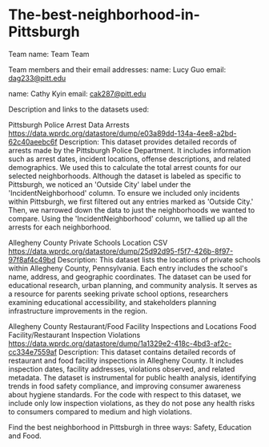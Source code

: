 # The-best-neighborhood-in-Pittsburgh
Team name: 
Team Team

Team members and their email addresses:
name: Lucy Guo 
email: dag233@pitt.edu

name: Cathy Kyin
email: cak287@pitt.edu

Description and links to the datasets used:

Pittsburgh Police Arrest Data
Arrests
https://data.wprdc.org/datastore/dump/e03a89dd-134a-4ee8-a2bd-62c40aeebc6f
Description:
This dataset provides detailed records of arrests made by the Pittsburgh Police Department. It includes information such as arrest dates, incident locations, offense descriptions, and related demographics. We used this to calculate the total arrest counts for our selected neighborhoods. Although the dataset is labeled as specific to Pittsburgh, we noticed an 'Outside City' label under the 'IncidentNeighborhood' column. To ensure we included only incidents within Pittsburgh, we first filtered out any entries marked as 'Outside City.' Then, we narrowed down the data to just the neighborhoods we wanted to compare. Using the 'IncidentNeighborhood' column, we tallied up all the arrests for each neighborhood.

Allegheny County Private Schools Location
CSV
https://data.wprdc.org/datastore/dump/25d92d95-f5f7-426b-8f97-97f8af4c49bd
Description:
This dataset lists the locations of private schools within Allegheny County, Pennsylvania. Each entry includes the school's name, address, and geographic coordinates. The dataset can be used for educational research, urban planning, and community analysis. It serves as a resource for parents seeking private school options, researchers examining educational accessibility, and stakeholders planning infrastructure improvements in the region.


Allegheny County Restaurant/Food Facility Inspections and Locations
Food Facility/Restaurant Inspection Violations
https://data.wprdc.org/datastore/dump/1a1329e2-418c-4bd3-af2c-cc334e7559af
Description:
This dataset contains detailed records of restaurant and food facility inspections in Allegheny County. It includes inspection dates, facility addresses, violations observed, and related metadata. The dataset is instrumental for public health analysis, identifying trends in food safety compliance, and improving consumer awareness about hygiene standards.
For the code with respect to this dataset, we include only low inspection violations, as they do not pose any health risks to consumers compared to medium and high violations.



Find the best neighborhood in Pittsburgh in three ways: Safety, Education and Food.
